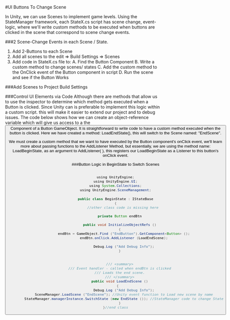 #UI Buttons To Change Scene

In Unity, we can use Scenes to implement game levels.  Using the StateManager framework, each StateX.cs script has scene change, event-logic, where we'll write custom methods to be executed when buttons are clicked in the scene that correspond to scene change events.

###2 Scene-Change Events in each Scene / State.   


1. Add 2-Buttons to each Scene
2. Add all scenes to the edit => Build Settings  => Scenes
3. Add code in StateX.cs file to:
 A.  Find the Button Component
 B.  Write a custom method to change scenes/ states
 C.  Add the custom method to the OnClick event of the Button component in script
 D.  Run the scene and see if the Button Works

###Add Scenes to Project Build Settings


###Control UI Elements via Code
Although there are methods that allow us to use the inspector to determine which method gets executed when a Button is clicked. Since Unity can  is preferable to implement this logic within a custom script.  this will make it easier to extend our project and to debug issues.  The code below shows how we can create an object-reference variable which will give us access to a the <Button> Component of a Button GameObject. It is straightforward to write code to have a custom method executed when the button is clicked.  Here we have created a method:  LoadEndState(), this will switch to the Scene named: "EndScene".  

We must create a custom method that we want to have executed by the Button component's onClick event, we'll learn more about passing functions to the AddListener Method, but essentially, we are using the method name: LoadBeginState, as an argument to AddListener( ), this registers our LoadBeginState as a Listener to this button's onClick event.

###Button Logic in BeginState to Switch Scenes
```java

using UnityEngine;
using UnityEngine.UI;
using System.Collections;
using UnityEngine.SceneManagement;

public class BeginState : IStateBase
{
       //other class code is missing here

	private Button endBtn
	
	public void InitializeObjectRefs ()
	{
		endBtn = GameObject.Find ("EndButton").GetComponent<Button> ();
		endBtn.onClick.AddListener (LoadEndScene);
 
		Debug.Log ("Add Debug Info");
	}
 
 
	/// <summary>
	/// Event handler - called when endBtn is clicked
	/// Loads the end scene.
	/// </summary>
	public void LoadEndScene ()
	{  
		Debug.Log ("Add Debug Info");
		SceneManager.LoadScene ("EndScene"); //Unity event function to Load new scene by name
		StateManager.managerInstance.SwitchState (new EndState ()); //StateManager code to change State
	}
}//end class

```